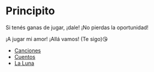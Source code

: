 # Principito

Si tenés ganas de jugar, ¡dale! ¡No pierdas la oportunidad!

¡A jugar mi amor!
¡Allá vamos! (Te sigo):kissing_heart:



* [Canciones](./Canciones.md)
* [Cuentos](./Cuentos.md)
* [La Luna](./LaLuna.md)



